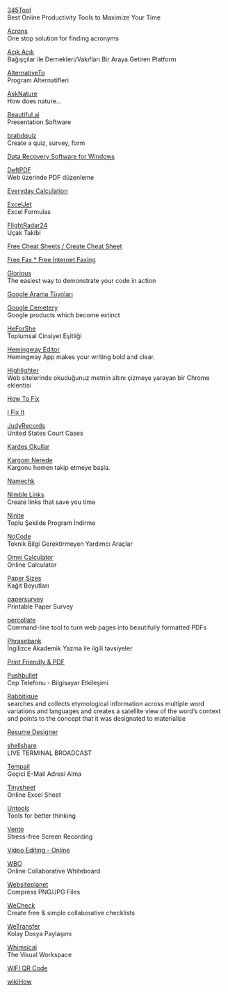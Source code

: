 <p>
<a href="https://www.345tool.com/">345Tool</a>
<br>Best Online Productivity Tools to Maximize Your Time
</p>
<p>
<a href="https://mohitkhare.me/acrons/?utm_campaign=newsletter-2020-11-25&utm_medium=email&utm_source=10words#/">Acrons</a>
<br>One stop solution for finding acronyms
</p>
<p>
<a href="https://acikacik.org/">Açık Açık</a>
<br>Bağışçılar ile Dernekleri/Vakıfları Bir Araya Getiren Platform
</p>
<p>
<a href="https://alternativeto.net/">AlternativeTo</a>
<br>Program Alternatifleri
</p>
<p>
<a href="https://asknature.org/">AskNature</a>
<br>How does nature...
</p>
<p>
<a href="https://www.beautiful.ai/">Beautiful.ai</a>
<br>Presentation Software
</p>
<p>
<a href="https://www.brandquiz.io/">brabdquiz</a>
<br>Create a quiz, survey, form
</p>
<p>
<a href="https://carbon.now.sh/>Carbon</a>
<br>Create and share beautiful images of your source code
</p>
<p>
<a href="https://www.cleverfiles.com/disk-drill-windows.html">Data Recovery Software for Windows</a>
</p>
<p>
<a href="https://deftpdf.com//">DeftPDF</a>
<br>Web üzerinde PDF düzenleme
</p>                                                            
<p>
<a href="https://everydaycalculation.com/">Everyday Calculation</a>
</p>
<p>
<a href="https://exceljet.net/formulas">ExcelJet</a>
<br>Excel Formulas                                       
</p>                                          
<p>
<a href="https://www.flightradar24.com/">FlightRadar24</a>
<br>Uçak Takibi                                        
</p>                                          
<p>
<a href="https://cheatography.com/">Free Cheat Sheets / Create Cheat Sheet</a>
</p>
<p>
<a href="https://faxzero.com/">Free Fax * Free Internet Faxing</a>
</p>
<p>
<a href="https://github.com/glorious-codes/glorious-demo">Glorious</a>
<br>The easiest way to demonstrate your code in action                                                         
</p>                              
<p>
<a href="https://medium.com/t%C3%BCrkiye/googleda-do%C4%9Fru-veriye-h%C4%B1zl%C4%B1-ula%C5%9Fmak-i%C3%A7in-arama-operat%C3%B6rleri-ve-google-%C4%B1n-gizli-%C3%B6zellikleri-cd7cfdde5844">Google Arama Tüyoları</a>
</p>    
<p>
<a href="https://gcemetery.co/">Google Cemetery</a>
<br>Google products which become extinct                                    
</p>
<p>
<a href="https://www.heforshe.org/tr">HeForShe</a>
<br>Toplumsal Cinsiyet Eşitliği                                     
</p>
<p>
<a href="http://www.hemingwayapp.com/">Hemingway Editor</a>
<br>Hemingway App makes your writing bold and clear.                                    
</p>
<p>
<a href="https://chrome.google.com/webstore/detail/highlighter/fdfcjfoifbjplmificlkdfneafllkgmn">Highlighter</a>
<br>Web sitelerinde okuduğunuz metnin altını çizmeye yarayan bir Chrome eklentisi                                  
</p>                                       
<p>
<a href="http://how-to-fix-a-toilet.com/">How To Fix</a>
</p>
<p>
<a href="https://tr.ifixit.com/">I Fix It</a>
</p>
<p>
<a href="https://www.judyrecords.com/?utm_source=hackernewsletter&utm_medium=email&utm_term=show_hn">JudyRecords</a>
<br>United States Court Cases                                                                                                    
</p>                               
<p>
<a href="http://www.kardesokullar.com/">Kardeş Okullar</a>
</p>
<p>
<a href="https://kargomnerede.co/">Kargom Nerede</a>
<br>Kargonu hemen takip etmeye başla.                                  
</p>
<p>
<a href="https://namechk.com/">Namechk</a>
</p>
<p>
<a href="https://www.nimblelinks.com/">Nimble Links</a>
<br>Create links that save you time                                      
</p>
<p>
<p>
<a href="https://ninite.com/">Ninite</a>
<br>Toplu Şekilde Program İndirme  
</p>
<p>
<a href="https://www.nocode.tech/">NoCode</a>
<br>Teknik Bilgi Gerektirmeyen Yardımcı Araçlar
</p>                             
<a href="https://www.omnicalculator.com/discover">Omni Calculator</a>
<br>Online Calculator
</p>        
<p>
<a href="https://papersizes.io/">Paper Sizes</a>
<br>Kağıt Boyutları
</p>                                                   
<p>
<a href="https://www.papersurvey.io/">papersurvey</a>
<br>Printable Paper Survey
</p>                              
<p>
<a href="https://github.com/danburzo/percollate">percollate</a>
<br>Command-line tool to turn web pages into beautifully formatted PDFs
</p>
<p>
<a href="https://www.phrasebank.manchester.ac.uk/">Phrasebank</a>
<br>İngilizce Akademik Yazma ile ilgili tavsiyeler
</p>                                                   
<p>
<a href="https://www.printfriendly.com/">Print Friendly & PDF</a>
</p>
<p>
<a href="https://www.pushbullet.com/">Pushbullet</a>
<br>Cep Telefonu - Bilgisayar Etkileşimi                                     
</p>
<p>
<a href="https://rabbitique.com/">Rabbitique</a>
<br>searches and collects etymological information across multiple word variations and 
languages and creates a satellite view of the word’s context and points to the concept 
that it was designated to materialise                                     
</p>                                    
<p>
<a href="https://ceev.io/?ref=producthunt">Resume Designer</a>
</p>
<p>
<a href="https://shellshare.net/">shellshare</a>
<br>LIVE TERMINAL BROADCAST
</p>
<p>
<a href="https://tempail.com/tr/">Tempail</a>
<br>Geçici E-Mail Adresi Alma
</p>                                    
<p>
<a href="https://tinysheet.com/">Tinysheet</a>
<br>Online Excel Sheet
</p>    
<p>
<a href="https://untools.co/?utm_source=startupresources.io_newsletter">Untools</a>
<br>Tools for better thinking
</p>  
<p>
<a href="https://vento.so/">Vento</a>
<br>Stress-free Screen Recording                           
</p>                                                                    
<p>
<a href="https://www.veed.io/">Video Editing - Online</a>
</p>
<p>
<a href="https://wbo.openode.io/">WBO</a>
<br>Online Collaborative Whiteboard
</p>
<p>
<a href="https://www.websiteplanet.com/webtools/imagecompressor/">Websiteplanet</a>
<br>Compress PNG/JPG Files
</p>
<p>
<a href="https://wecheck.app/">WeCheck</a>
<br>Create free & simple collaborative checklists
</p>                                                                 
<p>
<a href="https://wetransfer.com/">WeTransfer</a>
<br>Kolay Dosya Paylaşımı
</p>
<p>
<a href="https://whimsical.com/">Whimsical</a>
<br>The Visual Workspace
</p>
<p>
<a href="https://wifi-qr-co.de/">WIFI QR Code</a>
</p>                                
<p>
<a href="https://www.wikihow.com/Main-Page">wikiHow</a>
</p>

